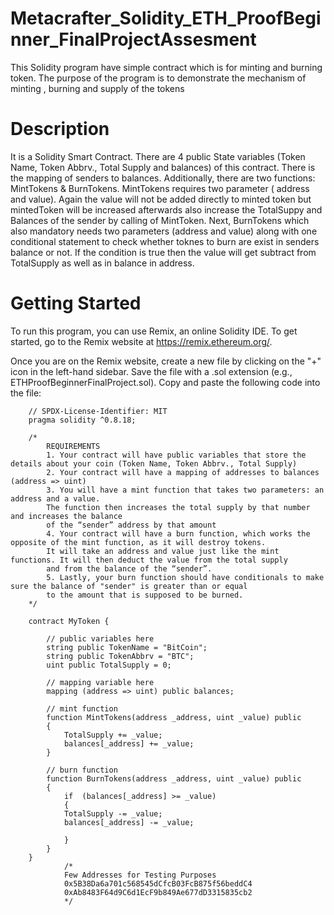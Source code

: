 # Metacrafter_Solidity_ETH_ProofBeginner_FinalProjectAssesment

This Solidity program have simple contract which is for minting and burning token. The purpose of the program is to demonstrate the mechanism of minting , burning and supply of the tokens

# Description
It is a Solidity Smart Contract. There are 4 public State variables (Token Name, Token Abbrv., Total Supply and balances) of this contract. There is the mapping of senders to balances. Additionally, there are two functions: MintTokens & BurnTokens. MintTokens requires two parameter ( address and value). Again the value will not be added directly to minted token but mintedToken will be increased afterwards also increase the TotalSuppy and Balances of the sender by calling of MintToken. Next, BurnTokens which also mandatory needs two parameters (address and value) along with one conditional statement to check whether toknes to burn are exist in senders balance or not. If the condition is true then the value will get subtract from TotalSupply as well as in balance in address.

# Getting Started
To run this program, you can use Remix, an online Solidity IDE. To get started, go to the Remix website at https://remix.ethereum.org/.

Once you are on the Remix website, create a new file by clicking on the "+" icon in the left-hand sidebar. Save the file with a .sol extension (e.g., ETHProofBeginnerFinalProject.sol). Copy and paste the following code into the file:

```
    // SPDX-License-Identifier: MIT
    pragma solidity ^0.8.18;

    /*
        REQUIREMENTS
        1. Your contract will have public variables that store the details about your coin (Token Name, Token Abbrv., Total Supply)
        2. Your contract will have a mapping of addresses to balances (address => uint)
        3. You will have a mint function that takes two parameters: an address and a value. 
        The function then increases the total supply by that number and increases the balance 
        of the “sender” address by that amount
        4. Your contract will have a burn function, which works the opposite of the mint function, as it will destroy tokens. 
        It will take an address and value just like the mint functions. It will then deduct the value from the total supply 
        and from the balance of the “sender”.
        5. Lastly, your burn function should have conditionals to make sure the balance of "sender" is greater than or equal 
        to the amount that is supposed to be burned.
    */

    contract MyToken {

        // public variables here
        string public TokenName = "BitCoin";
        string public TokenAbbrv = "BTC";
        uint public TotalSupply = 0;

        // mapping variable here
        mapping (address => uint) public balances;

        // mint function
        function MintTokens(address _address, uint _value) public 
        {
            TotalSupply += _value;
            balances[_address] += _value;
        }

        // burn function
        function BurnTokens(address _address, uint _value) public 
        {
            if  (balances[_address] >= _value) 
            {            
            TotalSupply -= _value;
            balances[_address] -= _value;  

            }
        }
    }
            /* 
            Few Addresses for Testing Purposes
            0x5B38Da6a701c568545dCfcB03FcB875f56beddC4
            0xAb8483F64d9C6d1EcF9b849Ae677dD3315835cb2
            */
```
